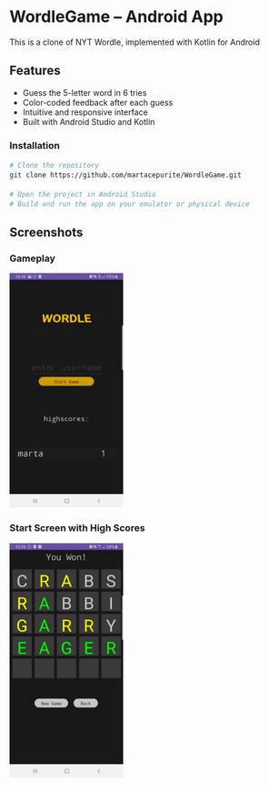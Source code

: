 # WordleGame – Android App

This is a clone of NYT Wordle, implemented with Kotlin for Android

## Features

- Guess the 5-letter word in 6 tries
- Color-coded feedback after each guess
- Intuitive and responsive interface
- Built with Android Studio and Kotlin

### Installation

```bash
# Clone the repository
git clone https://github.com/martacepurite/WordleGame.git

# Open the project in Android Studio
# Build and run the app on your emulator or physical device
```
## Screenshots

### Gameplay
<img src="Screenshot_1.jpg" alt="Gameplay" width="200"/>

### Start Screen with High Scores
<img src="Screenshot_2.jpg" alt="Highscores" width="200"/>
